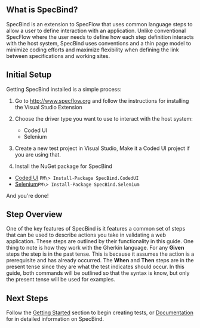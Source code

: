## What is SpecBind?

SpecBind is an extension to SpecFlow that uses common language steps to allow a user to define interaction with an application. Unlike conventional SpecFlow where the user needs to define how each step definition interacts with the host system, SpecBind uses conventions and a thin page model to minimize coding efforts and maximize flexibility when defining the link between specifications and working sites.

## Initial Setup

Getting SpecBind installed is a simple process:

1. Go to http://www.specflow.org and follow the instructions for installing the Visual Studio Extension
2. Choose the driver type you want to use to interact with the host system:
	* Coded UI
	* Selenium

3. Create a new test project in Visual Studio, Make it a Coded UI project if you are using that.
4. Install the NuGet package for SpecBind

  * [Coded UI](https://www.nuget.org/packages/SpecBind.CodedUI)	``PM\> Install-Package SpecBind.CodedUI``
  * [Selenium](https://www.nuget.org/packages/SpecBind.Selenium)``PM\> Install-Package SpecBind.Selenium``

And you're done! 

## Step Overview

One of the key features of SpecBind is it features a common set of steps that can be used to describe actions you take in validating a web application. These steps are outlined by their functionality in this guide. One thing to note is how they work with the Gherkin language. For any **Given** steps the step is in the past tense. This is because it assumes the action is a prerequisite and has already occurred. The **When** and **Then** steps are in the present tense since they are what the test indicates should occur. In this guide, both commands will be outlined so that the syntax is know, but only the present tense will be used for examples. 

## Next Steps

Follow the [Getting Started](Getting-Started-With-SpecBind.md) section to begin creating tests, or [Documentation](Documentation.md) for in detailed information on SpecBind.